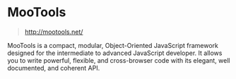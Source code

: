 #	MooTools 
>	<http://mootools.net/>

MooTools is a compact, modular, Object-Oriented JavaScript framework designed for the intermediate to advanced JavaScript developer. It allows you to write powerful, flexible, and cross-browser code with its elegant, well documented, and coherent API.